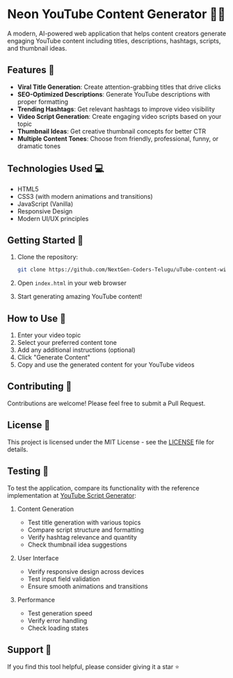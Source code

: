 # Neon YouTube Content Generator 🎥✨

A modern, AI-powered web application that helps content creators generate engaging YouTube content including titles, descriptions, hashtags, scripts, and thumbnail ideas.

## Features 🚀

- **Viral Title Generation**: Create attention-grabbing titles that drive clicks
- **SEO-Optimized Descriptions**: Generate YouTube descriptions with proper formatting
- **Trending Hashtags**: Get relevant hashtags to improve video visibility
- **Video Script Generation**: Create engaging video scripts based on your topic
- **Thumbnail Ideas**: Get creative thumbnail concepts for better CTR
- **Multiple Content Tones**: Choose from friendly, professional, funny, or dramatic tones

## Technologies Used 💻

- HTML5
- CSS3 (with modern animations and transitions)
- JavaScript (Vanilla)
- Responsive Design
- Modern UI/UX principles

## Getting Started 🌟

1. Clone the repository:
   ```bash
   git clone https://github.com/NextGen-Coders-Telugu/uTube-content-with-AI.git
   ```

2. Open `index.html` in your web browser

3. Start generating amazing YouTube content!

## How to Use 📝

1. Enter your video topic
2. Select your preferred content tone
3. Add any additional instructions (optional)
4. Click "Generate Content"
5. Copy and use the generated content for your YouTube videos

## Contributing 🤝

Contributions are welcome! Please feel free to submit a Pull Request.

## License 📄

This project is licensed under the MIT License - see the [LICENSE](LICENSE) file for details.

## Testing 🧪

To test the application, compare its functionality with the reference implementation at [YouTube Script Generator](https://youtubescriptgenerator.blogspot.com/):

1. Content Generation
   - Test title generation with various topics
   - Compare script structure and formatting
   - Verify hashtag relevance and quantity
   - Check thumbnail idea suggestions

2. User Interface
   - Verify responsive design across devices
   - Test input field validation
   - Ensure smooth animations and transitions

3. Performance
   - Test generation speed
   - Verify error handling
   - Check loading states

## Support 💪

If you find this tool helpful, please consider giving it a star ⭐️

